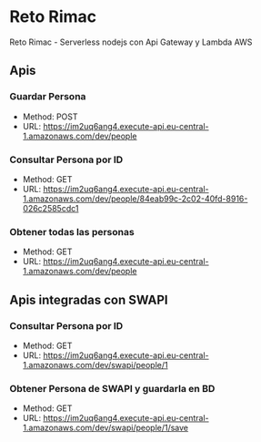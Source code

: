 # Reto Rimac
Reto Rimac - Serverless nodejs con Api Gateway y Lambda AWS

## Apis

### Guardar Persona
* Method: POST
* URL: https://im2uq6ang4.execute-api.eu-central-1.amazonaws.com/dev/people

### Consultar Persona por ID
* Method: GET
* URL: https://im2uq6ang4.execute-api.eu-central-1.amazonaws.com/dev/people/84eab99c-2c02-40fd-8916-026c2585cdc1

### Obtener todas las personas
* Method: GET
* URL: https://im2uq6ang4.execute-api.eu-central-1.amazonaws.com/dev/people

## Apis integradas con SWAPI

### Consultar Persona por ID
* Method: GET
* URL: https://im2uq6ang4.execute-api.eu-central-1.amazonaws.com/dev/swapi/people/1

### Obtener Persona de SWAPI y guardarla en BD
* Method: GET
* URL: https://im2uq6ang4.execute-api.eu-central-1.amazonaws.com/dev/swapi/people/1/save
